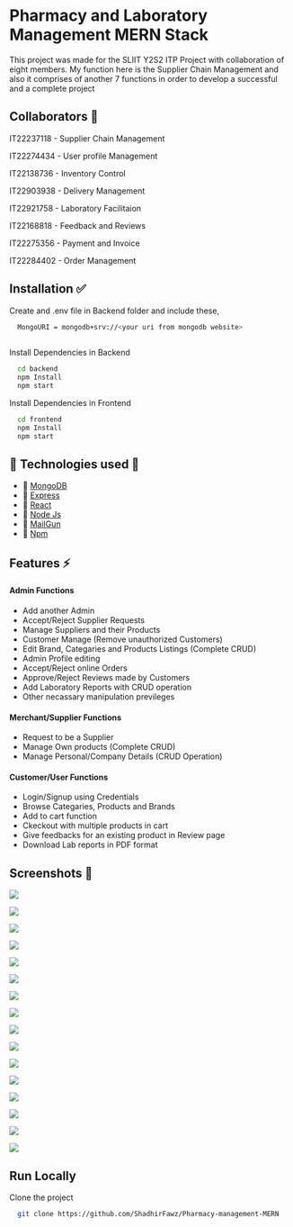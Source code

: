 
# Pharmacy and Laboratory Management MERN Stack 

This project was made for the SLIIT Y2S2 ITP Project with collaboration of eight members. My function here is the Supplier Chain Management and also it comprises of another 7 functions in order to develop a successful and a complete project


## Collaborators 🚶

IT22237118 - Supplier Chain Management

IT22274434 - User profile Management

IT22138736 - Inventory Control

IT22903938 - Delivery Management

IT22921758 - Laboratory Facilitaion

IT22168818 - Feedback and Reviews

IT22275356 - Payment and Invoice

IT22284402 - Order Management
## Installation ✅

Create and .env file in Backend folder and include these,

```bash
  MongoURI = mongodb+srv://<your uri from mongodb website>
  
```
Install Dependencies in Backend

```bash
  cd backend
  npm Install
  npm start
```
Install Dependencies in Frontend

```bash
  cd frontend
  npm Install
  npm start
```   
## 🚀 Technologies used 🚀

 - 📱 [MongoDB](https://www.mongodb.com/)
 - 📱 [Express](https://expressjs.com/)
 - 📱 [React](https://react.dev/)
 - 📱 [Node Js](https://nodejs.org/en)
 - 📱 [MailGun](https://www.mailgun.com/)
 - 📱 [Npm](https://www.npmjs.com/)

## Features ⚡ 

#### Admin Functions
- Add another Admin
- Accept/Reject Supplier Requests
- Manage Suppliers and their Products
- Customer Manage (Remove unauthorized Customers)
- Edit Brand, Categaries and Products Listings (Complete CRUD)
- Admin Profile editing
- Accept/Reject online Orders
- Approve/Reject Reviews made by Customers
- Add Laboratory Reports with CRUD operation
- Other necassary manipulation previleges

#### Merchant/Supplier Functions
- Request to be a Supplier
- Manage Own products (Complete CRUD)
- Manage Personal/Company Details (CRUD Operation)

#### Customer/User Functions 
- Login/Signup using Credentials
- Browse Categaries, Products and Brands
- Add to cart function
- Ckeckout with multiple products in cart
- Give feedbacks for an existing product in Review page
- Download Lab reports in PDF format

## Screenshots  🌈 

![](https://github.com/ShadhirFawz/Pharmacy-management-MERN/blob/master/frontend/src/assets/images/Screenshot%202024-05-15%20at%207.14.39%CE%93%C3%87%C2%BBPM.png)

![](https://github.com/ShadhirFawz/Pharmacy-management-MERN/blob/master/frontend/src/assets/images/Screenshot%202024-05-15%20at%207.15.57%CE%93%C3%87%C2%BBPM.png)

![](https://github.com/ShadhirFawz/Pharmacy-management-MERN/blob/master/frontend/src/assets/images/Screenshot%202024-05-15%20at%207.14.32%CE%93%C3%87%C2%BBPM.png)

![](https://github.com/ShadhirFawz/Pharmacy-management-MERN/blob/master/frontend/src/assets/images/Screenshot%202024-05-15%20at%207.11.42%CE%93%C3%87%C2%BBPM.png)

![](https://github.com/ShadhirFawz/Pharmacy-management-MERN/blob/master/frontend/src/assets/images/Screenshot%202024-05-15%20at%207.14.52%CE%93%C3%87%C2%BBPM.png)

![](https://github.com/ShadhirFawz/Pharmacy-management-MERN/blob/master/frontend/src/assets/images/Screenshot%202024-05-15%20at%207.15.49%CE%93%C3%87%C2%BBPM.png)

![](https://github.com/ShadhirFawz/Pharmacy-management-MERN/blob/master/frontend/src/assets/images/Screenshot%202024-05-15%20at%207.19.56%CE%93%C3%87%C2%BBPM.png)

![](https://github.com/ShadhirFawz/Pharmacy-management-MERN/blob/master/frontend/src/assets/images/Screenshot%202024-05-15%20at%207.33.57%CE%93%C3%87%C2%BBPM.png)

![](https://github.com/ShadhirFawz/Pharmacy-management-MERN/blob/master/frontend/src/assets/images/Screenshot%202024-05-15%20at%207.24.34%CE%93%C3%87%C2%BBPM.png)

![](https://github.com/ShadhirFawz/Pharmacy-management-MERN/blob/master/frontend/src/assets/images/Screenshot%202024-05-15%20at%207.15.39%CE%93%C3%87%C2%BBPM.png)

![](https://github.com/ShadhirFawz/Pharmacy-management-MERN/blob/master/frontend/src/assets/images/Screenshot%202024-05-15%20at%207.24.34%CE%93%C3%87%C2%BBPM.png)

![](https://github.com/ShadhirFawz/Pharmacy-management-MERN/blob/master/frontend/src/assets/images/Screenshot%202024-05-15%20at%207.20.19%CE%93%C3%87%C2%BBPM.png)

![](https://github.com/ShadhirFawz/Pharmacy-management-MERN/blob/master/frontend/src/assets/images/Screenshot%202024-05-15%20at%207.22.21%CE%93%C3%87%C2%BBPM.png)

![](https://github.com/ShadhirFawz/Pharmacy-management-MERN/blob/master/frontend/src/assets/images/Screenshot%202024-05-15%20at%207.22.14%CE%93%C3%87%C2%BBPM.png)

![](https://github.com/ShadhirFawz/Pharmacy-management-MERN/blob/master/frontend/src/assets/images/Screenshot%202024-05-15%20at%207.24.23%CE%93%C3%87%C2%BBPM.png)

![](https://github.com/ShadhirFawz/Pharmacy-management-MERN/blob/master/frontend/src/assets/images/Screenshot%202024-05-15%20at%207.11.00%CE%93%C3%87%C2%BBPM.png)


## Run Locally

Clone the project

```bash
  git clone https://github.com/ShadhirFawz/Pharmacy-management-MERN
```

